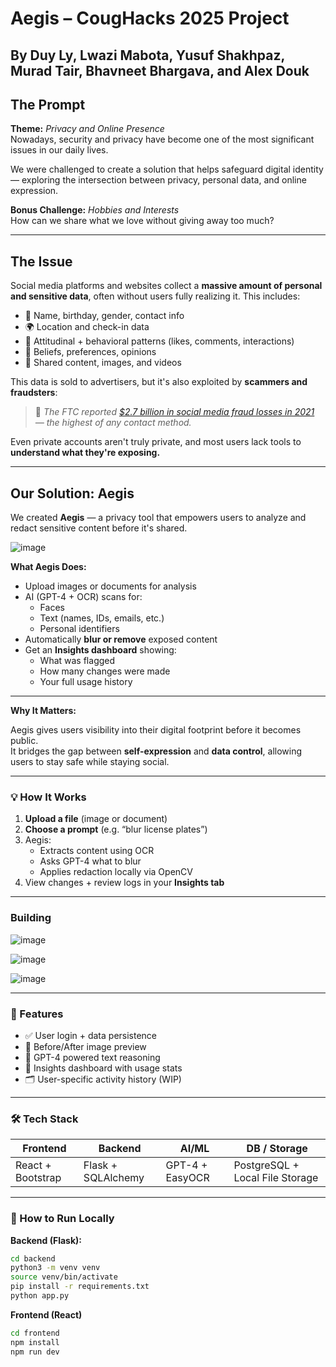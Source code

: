 # Aegis – CougHacks 2025 Project  

## By Duy Ly, Lwazi Mabota, Yusuf Shakhpaz, Murad Tair, Bhavneet Bhargava, and Alex Douk

## The Prompt

**Theme:** *Privacy and Online Presence*  
Nowadays, security and privacy have become one of the most significant issues in our daily lives.  
>  
We were challenged to create a solution that helps safeguard digital identity — exploring the intersection between privacy, personal data, and online expression.

**Bonus Challenge:** *Hobbies and Interests*  
How can we share what we love without giving away too much?

---

## The Issue

Social media platforms and websites collect a **massive amount of personal and sensitive data**, often without users fully realizing it. This includes:

- 🎂 Name, birthday, gender, contact info  
- 🌍 Location and check-in data  
- 🧠 Attitudinal + behavioral patterns (likes, comments, interactions)  
- 🙏 Beliefs, preferences, opinions  
- 📸 Shared content, images, and videos

This data is sold to advertisers, but it's also exploited by **scammers and fraudsters**:

> 💸 *The FTC reported [$2.7 billion in social media fraud losses in 2021](https://www.techtarget.com/whatis/feature/6-common-social-media-privacy-issues) — the highest of any contact method.*

Even private accounts aren't truly private, and most users lack tools to **understand what they're exposing.**

---

## Our Solution: Aegis

We created **Aegis** — a privacy tool that empowers users to analyze and redact sensitive content before it's shared.

![image](https://github.com/user-attachments/assets/e5974baf-2b7a-45f6-af10-af54285e2f97)


**What Aegis Does:**

- Upload images or documents for analysis
- AI (GPT-4 + OCR) scans for:
  - Faces
  - Text (names, IDs, emails, etc.)
  - Personal identifiers
- Automatically **blur or remove** exposed content
- Get an **Insights dashboard** showing:
  - What was flagged
  - How many changes were made
  - Your full usage history

---

**Why It Matters:**

Aegis gives users visibility into their digital footprint before it becomes public.  
It bridges the gap between **self-expression** and **data control**, allowing users to stay safe while staying social.

---

### 💡 How It Works

1. **Upload a file** (image or document)
2. **Choose a prompt** (e.g. “blur license plates”)
3. Aegis:
   - Extracts content using OCR
   - Asks GPT-4 what to blur
   - Applies redaction locally via OpenCV
4. View changes + review logs in your **Insights tab**

---
### Building

![image](https://github.com/user-attachments/assets/efbc3cb3-255b-45b9-beb2-080ba7d1130a)

![image](https://github.com/user-attachments/assets/3e5bf051-bfb3-4d2e-8baf-6e6cd2093ec3)

![image](https://github.com/user-attachments/assets/9242754d-6fef-469d-b170-679ebe5a2e92)


---

### 🧪 Features

- ✅ User login + data persistence
- 📸 Before/After image preview
- 🧠 GPT-4 powered text reasoning
- 🧾 Insights dashboard with usage stats
- 🗂️ User-specific activity history (WIP)

---

### 🛠️ Tech Stack

| Frontend   | Backend    | AI/ML        | DB / Storage      |
|------------|------------|--------------|-------------------|
| React + Bootstrap | Flask + SQLAlchemy | GPT-4 + EasyOCR | PostgreSQL + Local File Storage |

---

### 🚀 How to Run Locally

**Backend (Flask):**
```bash
cd backend
python3 -m venv venv
source venv/bin/activate
pip install -r requirements.txt
python app.py
```

**Frontend (React)**
```bash
cd frontend
npm install
npm run dev
```
